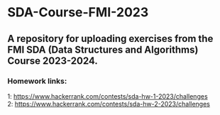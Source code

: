 # SDA-Course-FMI-2023
## A repository for uploading exercises from the FMI SDA (Data Structures and Algorithms) Course 2023-2024.

### Homework links:
1: https://www.hackerrank.com/contests/sda-hw-1-2023/challenges <br/>
2: https://www.hackerrank.com/contests/sda-hw-2-2023/challenges <br/>
